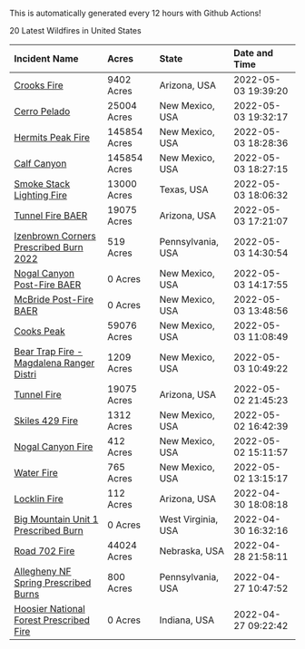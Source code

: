 This is automatically generated every 12 hours with Github Actions!

20 Latest Wildfires in United States

 | Incident Name | Acres | State | Date and Time |
|:---|:---|:---|:---|
| [Crooks Fire](https://inciweb.nwcg.gov/incident/8067/) | 9402 Acres | Arizona, USA | 2022-05-03 19:39:20 |
| [Cerro Pelado](https://inciweb.nwcg.gov/incident/8075/) | 25004 Acres | New Mexico, USA | 2022-05-03 19:32:17 |
| [Hermits Peak Fire](https://inciweb.nwcg.gov/incident/8049/) | 145854 Acres | New Mexico, USA | 2022-05-03 18:28:36 |
| [Calf Canyon](https://inciweb.nwcg.gov/incident/8069/) | 145854 Acres | New Mexico, USA | 2022-05-03 18:27:15 |
| [Smoke Stack Lighting Fire](https://inciweb.nwcg.gov/incident/8094/) | 13000 Acres | Texas, USA | 2022-05-03 18:06:32 |
| [Tunnel Fire BAER](https://inciweb.nwcg.gov/incident/8088/) | 19075 Acres | Arizona, USA | 2022-05-03 17:21:07 |
| [Izenbrown Corners Prescribed Burn 2022](https://inciweb.nwcg.gov/incident/8087/) | 519 Acres | Pennsylvania, USA | 2022-05-03 14:30:54 |
| [Nogal Canyon Post-Fire BAER](https://inciweb.nwcg.gov/incident/8072/) | 0 Acres | New Mexico, USA | 2022-05-03 14:17:55 |
| [McBride Post-Fire BAER](https://inciweb.nwcg.gov/incident/8080/) | 0 Acres | New Mexico, USA | 2022-05-03 13:48:56 |
| [Cooks Peak](https://inciweb.nwcg.gov/incident/8066/) | 59076 Acres | New Mexico, USA | 2022-05-03 11:08:49 |
| [Bear Trap Fire - Magdalena Ranger Distri](https://inciweb.nwcg.gov/incident/8093/) | 1209 Acres | New Mexico, USA | 2022-05-03 10:49:22 |
| [Tunnel Fire](https://inciweb.nwcg.gov/incident/8068/) | 19075 Acres | Arizona, USA | 2022-05-02 21:45:23 |
| [Skiles 429 Fire](https://inciweb.nwcg.gov/incident/8092/) | 1312 Acres | New Mexico, USA | 2022-05-02 16:42:39 |
| [Nogal Canyon Fire](https://inciweb.nwcg.gov/incident/8062/) | 412 Acres | New Mexico, USA | 2022-05-02 15:11:57 |
| [Water Fire](https://inciweb.nwcg.gov/incident/8089/) | 765 Acres | New Mexico, USA | 2022-05-02 13:15:17 |
| [Locklin Fire](https://inciweb.nwcg.gov/incident/8083/) | 112 Acres | Arizona, USA | 2022-04-30 18:08:18 |
| [Big Mountain Unit 1 Prescribed Burn](https://inciweb.nwcg.gov/incident/8082/) | 0 Acres | West Virginia, USA | 2022-04-30 16:32:16 |
| [Road 702 Fire](https://inciweb.nwcg.gov/incident/8081/) | 44024 Acres | Nebraska, USA | 2022-04-28 21:58:11 |
| [Allegheny NF Spring Prescribed Burns](https://inciweb.nwcg.gov/incident/8084/) | 800 Acres | Pennsylvania, USA | 2022-04-27 10:47:52 |
| [Hoosier National Forest Prescribed Fire ](https://inciweb.nwcg.gov/incident/7887/) | 0 Acres | Indiana, USA | 2022-04-27 09:22:42 |
